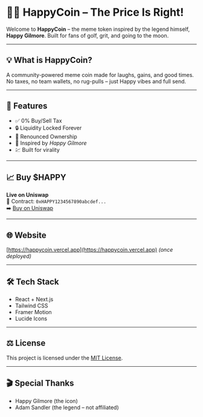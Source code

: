 # 🏌️‍♂️ HappyCoin – The Price Is Right!

Welcome to **HappyCoin** – the meme token inspired by the legend himself, **Happy Gilmore**. Built for fans of golf, grit, and going to the moon.

---

## 💡 What is HappyCoin?

A community-powered meme coin made for laughs, gains, and good times. No taxes, no team wallets, no rug-pulls – just Happy vibes and full send.

---

## 🚀 Features

- ✅ 0% Buy/Sell Tax
- 🔒 Liquidity Locked Forever
- 🧢 Renounced Ownership
- 🎉 Inspired by *Happy Gilmore*
- 💹 Built for virality

---

## 📈 Buy $HAPPY

**Live on Uniswap**  
🧾 Contract: `0xHAPPY1234567890abcdef...`  
➡️ [Buy on Uniswap](https://app.uniswap.org/)

---

## 🌐 Website

[https://happycoin.vercel.app](https://happycoin.vercel.app) *(once deployed)*

---

## 🛠 Tech Stack

- React + Next.js
- Tailwind CSS
- Framer Motion
- Lucide Icons

---

## ⚖️ License

This project is licensed under the [MIT License](LICENSE).

---

## 🎬 Special Thanks

- Happy Gilmore (the icon)
- Adam Sandler (the legend – not affiliated)
